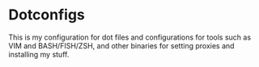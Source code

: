 # Dotconfigs

This is my configuration for dot files and configurations for tools such as VIM and BASH/FISH/ZSH, and other binaries for setting proxies and installing my stuff.
